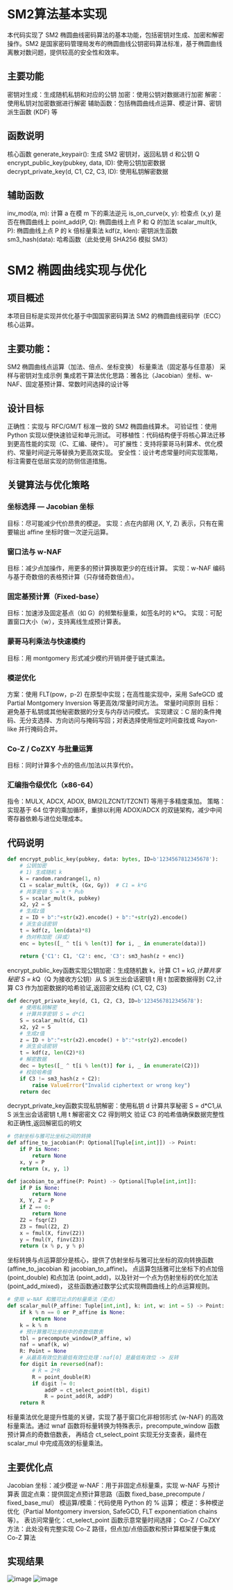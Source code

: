# SM2算法基本实现
本代码实现了 SM2 椭圆曲线密码算法的基本功能，包括密钥对生成、加密和解密操作。SM2 是国家密码管理局发布的椭圆曲线公钥密码算法标准，基于椭圆曲线离散对数问题，提供较高的安全性和效率。

## 主要功能
密钥对生成：生成随机私钥和对应的公钥
加密：使用公钥对数据进行加密
解密：使用私钥对加密数据进行解密
辅助函数：包括椭圆曲线点运算、模逆计算、密钥派生函数 (KDF) 等
## 函数说明
核心函数
generate_keypair(): 生成 SM2 密钥对，返回私钥 d 和公钥 Q
encrypt_public_key(pubkey, data, ID): 使用公钥加密数据
decrypt_private_key(d, C1, C2, C3, ID): 使用私钥解密数据
## 辅助函数
inv_mod(a, m): 计算 a 在模 m 下的乘法逆元
is_on_curve(x, y): 检查点 (x,y) 是否在椭圆曲线上
point_add(P, Q): 椭圆曲线上点 P 和 Q 的加法
scalar_mult(k, P): 椭圆曲线上点 P 的 k 倍标量乘法
kdf(z, klen): 密钥派生函数
sm3_hash(data): 哈希函数（此处使用 SHA256 模拟 SM3）

# SM2 椭圆曲线实现与优化 
## 项目概述
本项目目标是实现并优化基于中国国家密码算法 SM2 的椭圆曲线密码学（ECC）核心运算。
## 主要功能：
SM2 椭圆曲线点运算（加法、倍点、坐标变换）
标量乘法（固定基与任意基）
采样与密钥对生成示例
集成若干算法优化思路：雅各比（Jacobian）坐标、w-NAF、固定基预计算、常数时间选择的设计等
## 设计目标
正确性：实现与 RFC/GM/T 标准一致的 SM2 椭圆曲线算术。
可验证性：使用 Python 实现以便快速验证和单元测试。
可移植性：代码结构便于将核心算法迁移到更高性能的实现（C、汇编、硬件）。
可扩展性：支持将蒙哥马利算术、优化模约、常量时间逆元等替换为更高效实现。
安全性：设计考虑常量时间实现策略，标注需要在低层实现的防侧信道措施。

## 关键算法与优化策略

### 坐标选择 — Jacobian 坐标
目标：尽可能减少代价昂贵的模逆。
实现：点在内部用 (X, Y, Z) 表示，只有在需要输出 affine 坐标时做一次逆元运算。
### 窗口法与 w-NAF
目标：减少点加操作，用更多的预计算换取更少的在线计算。
实现：w-NAF 编码与基于奇数倍的表格预计算（只存储奇数倍点）。
### 固定基预计算（Fixed-base）
目标：加速涉及固定基点（如 G）的频繁标量乘，如签名时的 k*G。
实现：可配置窗口大小（w），支持离线生成预计算表。
### 蒙哥马利乘法与快速模约
目标：用 montgomery 形式减少模约开销并便于链式乘法。
### 模逆优化
方案：使用 FLT(pow，p-2) 在原型中实现；在高性能实现中，采用 SafeGCD 或 Partial Montgomery Inversion 等更高效/常量时间方法。
常量时间原则
目标：避免基于私钥或其他秘密数据的分支与内存访问模式。
实现建议：C 层的条件掩码、无分支选择、方向访问与掩码写回；对表选择使用恒定时间查找或 Rayon-like 并行掩码合并。
### Co-Z / CoZXY 与批量运算
目标：同时计算多个点的倍点/加法以共享代价。
### 汇编指令级优化（x86-64）
指令：MULX, ADCX, ADOX, BMI2(LZCNT/TZCNT) 等用于多精度乘加。
策略：实现基于 64 位字的乘加循环，重排以利用 ADOX/ADCX 的双链架构，减少中间寄存器依赖与进位处理成本。

## 代码说明
```python
def encrypt_public_key(pubkey, data: bytes, ID=b'1234567812345678'):
    # 公钥加密
    # 1) 生成随机 k
    k = random.randrange(1, n)
    C1 = scalar_mult(k, (Gx, Gy))  # C1 = k*G
    # 共享密钥 S = k * Pub
    S = scalar_mult(k, pubkey)
    x2, y2 = S
    # 生成z值
    z = ID + b":"+str(x2).encode() + b":"+str(y2).encode()
    # 派生会话密钥
    t = kdf(z, len(data)*8)
    # 伪对称加密（异或）
    enc = bytes([_ ^ t[i % len(t)] for i, _ in enumerate(data)])
    
    return {'C1': C1, 'C2': enc, 'C3': sm3_hash(z + enc)}
```
encrypt_public_key函数实现公钥加密：生成随机数 k，计算 C1 = k*G,计算共享秘密 S = k*Q（Q 为接收方公钥）从 S 派生出会话密钥 t
用 t 加密数据得到 C2,计算 C3 作为加密数据的哈希验证,返回密文结构 {C1, C2, C3}
```python
def decrypt_private_key(d, C1, C2, C3, ID=b'1234567812345678'):
    # 使用私钥解密
    # 计算共享密钥 S = d*C1
    S = scalar_mult(d, C1)
    x2, y2 = S
    # 生成z值
    z = ID + b":"+str(x2).encode() + b":"+str(y2).encode()
    # 派生会话密钥
    t = kdf(z, len(C2)*8)
    # 解密数据
    dec = bytes([_ ^ t[i % len(t)] for i, _ in enumerate(C2)])
    # 校验哈希值
    if C3 != sm3_hash(z + C2):
        raise ValueError("Invalid ciphertext or wrong key")
    return dec
```
decrypt_private_key函数实现私钥解密：使用私钥 d 计算共享秘密 S = d*C1,从 S 派生出会话密钥 t,用 t 解密密文 C2 得到明文
验证 C3 的哈希值确保数据完整性和正确性,返回解密后的明文
```python
# 仿射坐标与雅可比坐标之间的转换
def affine_to_jacobian(P: Optional[Tuple[int,int]]) -> Point:
    if P is None:
        return None
    x, y = P
    return (x, y, 1)

def jacobian_to_affine(P: Point) -> Optional[Tuple[int,int]]:
    if P is None:
        return None
    X, Y, Z = P
    if Z == 0:
        return None
    Z2 = fsqr(Z)
    Z3 = fmul(Z2, Z)
    x = fmul(X, finv(Z2))
    y = fmul(Y, finv(Z3))
    return (x % p, y % p)
```
坐标转换与点运算部分是核心，提供了仿射坐标与雅可比坐标的双向转换函数 (affine_to_jacobian 和 jacobian_to_affine)。
点运算包括雅可比坐标下的点加倍 (point_double) 和点加法 (point_add)，以及针对一个点为仿射坐标的优化加法 (point_add_mixed)，
这些函数通过数学公式实现椭圆曲线上的点运算规则。
```python
# 使用 w-NAF 和雅可比点的标量乘法（变点）
def scalar_mul(P_affine: Tuple[int,int], k: int, w: int = 5) -> Point:
    if k % n == 0 or P_affine is None:
        return None
    k = k % n
    # 预计算雅可比坐标中的奇数倍数表
    tbl = precompute_window(P_affine, w)
    naf = wnaf(k, w)
    R: Point = None
    # 从最高有效位到最低有效位处理：naf[0] 是最低有效位 -> 反转
    for digit in reversed(naf):
        # R = 2*R
        R = point_double(R)
        if digit != 0:
            addP = ct_select_point(tbl, digit)
            R = point_add(R, addP)
    return R
```
标量乘法优化是提升性能的关键，实现了基于窗口化非相邻形式 (w-NAF) 的高效标量乘法。通过 wnaf 函数将标量转换为特殊表示，precompute_window 函数预计算点的奇数倍数表，
再结合 ct_select_point 实现无分支查表，最终在 scalar_mul 中完成高效的标量乘法。
## 主要优化点
Jacobian 坐标：减少模逆
w-NAF：用于非固定点标量乘，实现 w-NAF 与预计算表
固定点乘：提供固定点预计算思路（函数 fixed_base_precompute / fixed_base_mul）
模运算/模乘：代码使用 Python 的 % 运算；
模逆：多种模逆优化（Partial Montgomery inversion, SafeGCD, FLT exponentiation chains 等）。
表访问常量化：ct_select_point 函数示意常量时间选择；
Co-Z / CoZXY 方法：此处没有完整实现 Co-Z 路径，但点加/点倍函数和预计算框架便于集成 Co-Z 算法
## 实现结果
![image](/project5/sm2.png)
![image](/project5/优化.png)
